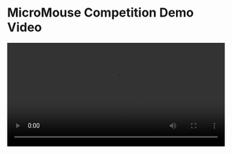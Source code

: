 # MicroMouse Competition Demo Video






<div style="display:flex;justify-content:center;">
  <video width="600" height="240" src="https://user-images.githubusercontent.com/67634789/204834130-e32bce93-046a-417e-89b2-a085a45c8509.mp4" controls>
</video
  </div>

